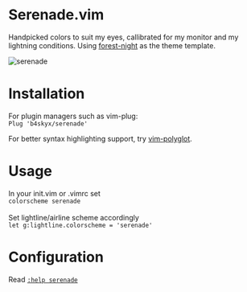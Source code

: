 # Serenade.vim

Handpicked colors to suit my eyes, callibrated for my monitor and my lightning conditions.
Using [forest-night](https://github.com/sainnhe/forest-night) as the theme template.

![serenade](https://user-images.githubusercontent.com/55960554/106634210-92183000-65a5-11eb-80b4-c2c9c7cb1a91.png)

# Installation

For plugin managers such as vim-plug:
</br>
`Plug 'b4skyx/serenade'`

For better syntax highlighting support, try [vim-polyglot](https://github.com/sheerun/vim-polyglot).

# Usage

In your init.vim or .vimrc set
</br>
`colorscheme serenade`
</br></br>
Set lightline/airline scheme accordingly</br>
`let g:lightline.colorscheme = 'serenade'`
</br>

# Configuration

Read [`:help serenade`](./doc/serenade.txt)
